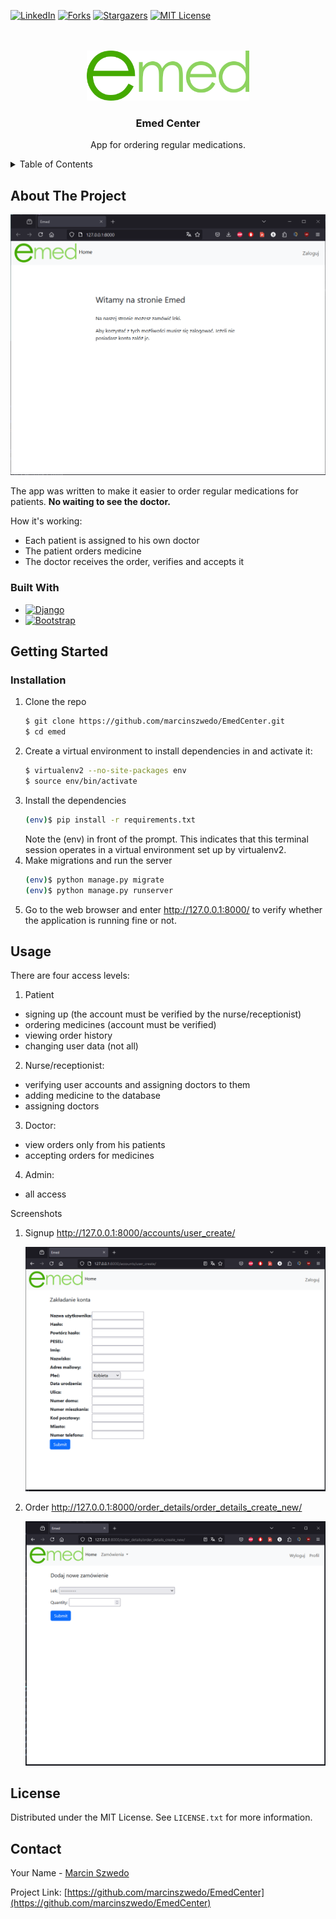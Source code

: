 [![LinkedIn][linkedin-shield]][linkedin-url]
[![Forks][forks-shield]][forks-url]
[![Stargazers][stars-shield]][stars-url]
[![MIT License][license-shield]][license-url]



<!-- PROJECT LOGO -->
<br />
<br />
<div align="center">
  <a href="https://github.com/marcinszwedo/EmedCenter.git">
    <img src="emed/images/emed.png" alt="Logo" width="260" height="80">
  </a>

  <h3 align="center">Emed Center</h3>
  <p align="center">
    App for ordering regular medications.
    <br />
  </p>
</div>



<!-- TABLE OF CONTENTS -->
<details>
  <summary>Table of Contents</summary>
  <ol>
    <li>
      <a href="#about-the-project">About The Project</a>
      <ul>
        <li><a href="#built-with">Built With</a></li>
      </ul>
    </li>
    <li>
      <a href="#getting-started">Getting Started</a>
      <ul>
        <li><a href="#installation">Installation</a></li>
      </ul>
    </li>
    <li><a href="#usage">Usage</a></li>
    <li><a href="#license">License</a></li>
    <li><a href="#contact">Contact</a></li>
  </ol>
</details>



<!-- ABOUT THE PROJECT -->
## About The Project

![Product Name Screen Shot][product-screenshot]

The app was written to make it easier to order regular medications for patients. **No waiting to see the doctor.**

How it's working:
- Each patient is assigned to his own doctor
- The patient orders medicine
- The doctor receives the order, verifies and accepts it 


### Built With

* [![Django][Django.com]][Django-url]
* [![Bootstrap][Bootstrap.com]][Bootstrap-url]


<!-- GETTING STARTED -->
## Getting Started

### Installation

1. Clone the repo
   ```sh
   $ git clone https://github.com/marcinszwedo/EmedCenter.git
   $ cd emed
   ```
2. Create a virtual environment to install dependencies in and activate it:
   ```sh
   $ virtualenv2 --no-site-packages env
   $ source env/bin/activate
   ```
3. Install the dependencies
   ```sh
   (env)$ pip install -r requirements.txt
   ```
   Note the (env) in front of the prompt. This indicates that this terminal session operates in a virtual environment set up by virtualenv2.
4. Make migrations and run the server
   ```sh
   (env)$ python manage.py migrate
   (env)$ python manage.py runserver
   ```
5. Go to the web browser and enter <a href="[Django-server]">http://127.0.0.1:8000/</a> to verify whether the application is running fine or not.
 





<!-- USAGE EXAMPLES -->
## Usage

There are four access levels:
  1. Patient
  - signing up (the account must be verified by the nurse/receptionist)
  - ordering medicines (account must be verified)
  - viewing order history
  - changing user data (not all)
  2. Nurse/receptionist:
  - verifying user accounts and assigning doctors to them
  - adding medicine to the database
  - assigning doctors
  3. Doctor:
  - view orders only from his patients
  - accepting orders for medicines
  4. Admin:
  - all access

Screenshots
1. Signup
   <a href="http://127.0.0.1:8000/accounts/user_create/">http://127.0.0.1:8000/accounts/user_create/
   <div align="center">
    <img src="emed/images/signup.png" alt="Signup">
   </div>
  
2. Order
   <a href="http://127.0.0.1:8000/order_details/order_details_create_new/">http://127.0.0.1:8000/order_details/order_details_create_new/
   <div align="center">
    <img src="emed/images/order view.png" alt="Signup">
   </div>



<!-- LICENSE -->
## License

Distributed under the MIT License. See `LICENSE.txt` for more information.




<!-- CONTACT -->
## Contact

Your Name - [Marcin Szwedo](www.linkedin.com/in/marcin-szwedo)

Project Link: [https://github.com/marcinszwedo/EmedCenter](https://github.com/marcinszwedo/EmedCenter)


<!-- MARKDOWN LINKS & IMAGES -->
<!-- https://www.markdownguide.org/basic-syntax/#reference-style-links -->
[forks-shield]: https://img.shields.io/github/forks/marcinszwedo/EmedCenter.git?style=for-the-badge
[forks-url]: https://github.com/marcinszwedo/EmedCenter/forks
[stars-shield]: https://img.shields.io/github/stars/marcinszwedo/EmedCenter.git?style=for-the-badge
[stars-url]: https://github.com/marcinszwedo/EmedCenter/stargazers
[license-shield]: https://img.shields.io/github/license/marcinszwedo/EmedCenter.git?style=for-the-badge
<!-- edit -->
[license-url]: https://github.com/marcinszwedo/EmedCenter/LICENSE.txt 
[linkedin-shield]: https://img.shields.io/badge/-LinkedIn-black.svg?style=for-the-badge&logo=linkedin&colorB=555
[linkedin-url]: https://linkedin.com/in/marcin-szwedo
[product-screenshot]: emed/images/screenshot.PNG
[signup-screenshot]: emed/images/screenshot.PNG
[order-screenshot]: emed/images/screenshot.PNG
[product-screenshot]: emed/images/screenshot.PNG
[Bootstrap.com]: https://img.shields.io/badge/Bootstrap-563D7C?style=for-the-badge&logo=bootstrap&logoColor=white
[Bootstrap-url]: https://getbootstrap.com
[Django.com]: https://img.shields.io/badge/DJANGO-%23092E20?style=for-the-badge&logo=django
[Django-url]: https://www.djangoproject.com/
[Django-server]: http://127.0.0.1:8000/

